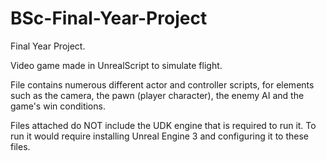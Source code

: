 # BSc-Final-Year-Project
Final Year Project.

Video game made in UnrealScript to simulate flight.

File contains numerous different actor and controller scripts, for elements such as the camera, the pawn (player character),
the enemy AI and the game's win conditions.

Files attached do NOT include the UDK engine that is required to run it. To run it would require installing Unreal Engine 3
and configuring it to these files.

